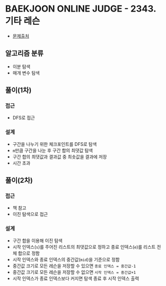 # BAEKJOON ONLINE JUDGE - 2343. 기타 레슨

* [문제출처](https://www.acmicpc.net/problem/2343 "2343. 기타 레슨")

## 알고리즘 분류
- 이분 탐색
- 매개 변수 탐색

## 풀이(1차)
### 접근
- DFS로 접근

### 설계
- 구간을 나누기 위한 체크포인트를 DFS로 탐색
- `m`만큼 구간을 나눈 후 구간 합의 최댓값 탐색
- 구간 합의 최댓값과 결과값 중 최솟값을 결과에 저장
- 시간 초과

## 풀이(2차)
### 접근
- 책 참고
- 이진 탐색으로 접근

### 설계
- 구간 합을 이용해 이진 탐색
- 시작 인덱스(`s`)를 주어진 리스트의 최댓값으로 정하고 종료 인덱스(`e`)를 리스트 전체 합으로 정함
- 시작 인덱스와 종료 인덱스의 중간값(`mid`)을 기준으로 정함
- 중간값 크기로 모든 레슨을 저장할 수 있으면 `종료 인덱스 = 중간값-1`
- 중간값 크기로 모든 레슨을 저장할 수 없으면 `시작 인덱스 = 중간값+1`
- 시작 인덱스가 종료 인덱스보다 커지면 탐색 종료 후 시작 인덱스 출력